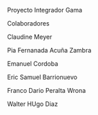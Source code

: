 Proyecto Integrador Gama

Colaboradores

Claudine Meyer 

Pia Fernanada Acuña Zambra

Emanuel Cordoba

Eric Samuel Barrionuevo

Franco Dario Peralta Wrona

Walter HUgo Diaz
